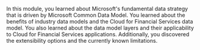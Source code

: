 In this module, you learned about Microsoft's fundamental data strategy that is driven by Microsoft Common Data Model. You learned about the benefits of industry data models and the Cloud for Financial Services data model. You also learned about the data model layers and their applicability to Cloud for Financial Services applications. Additionally, you discovered the extensibility options and the currently known limitations.
